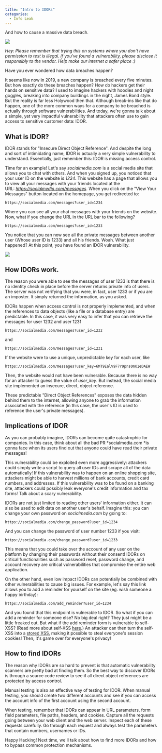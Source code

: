 ```yaml
---
title: "Intro to IDORs"
categories:
  - Info Leak
---
```


And how to cause a massive data breach.

![](https://vickieli.dev/assets/images/idor-01.png)

*Hey: Please remember that trying this on systems where you don't have permission to test is illegal. If you've found a vulnerability, please disclose it responsibly to the vendor. Help make our Internet a safer place :)*

Have you ever wondered how data breaches happen?

It seems like now in 2019, a new company is breached every five minutes. But how exactly do these breaches happen? How do hackers get their hands on sensitive data? I used to imagine hackers with hoodies and night goggles, breaking into company buildings in the night, James Bond style. But the reality is far less Holywood then that. Although break-ins like that do happen, one of the more common ways for a company to be breached is actually through software vulnerabilities. And today, we're gonna talk about a simple, yet very impactful vulnerability that attackers often use to gain access to sensitive customer data: IDOR.

## What is IDOR?

IDOR stands for "Insecure Direct Object Reference". And despite the long and sort of intimidating name, IDOR is actually a very simple vulnerability to understand. Essentially, just remember this: IDOR is missing access control.

Time for an example! Let's say *socialmedia.com* is a social media site that allows you to chat with others. And when you signed up, you noticed that your user ID on the website is *1234*. This website has a page that allows you to view all your messages with your friends located at the URL: *https://socialmedia.com/messages*. When you click on the "View Your Messages" button located on the homepage, you get redirected to:

```
https://socialmedia.com/messages?user_id=1234
```

Where you can see all your chat messages with your friends on the website. Now, what if you change the URL in the URL bar to the following?

```
https://socialmedia.com/messages?user_id=1233
```

You notice that you can now see all the private messages between another user (Whose user ID is 1233) and all his friends. Woah. What just happened? At this point, you have found an IDOR vulnerability.

![](https://vickieli.dev/assets/images/idor-02.png)

## How IDORs work.

The reason you were able to see the messages of user 1233 is that there is no identity check in place before the server returns private info of users. The server was not verifying that you were, in fact, user 1233 or if you are an imposter. It simply returned the information, as you asked.

IDORs happen when access control is not properly implemented, and when the references to data objects (like a file or a database entry) are predictable. In this case, it was very easy to infer that you can retrieve the messages for user 1232 and user 1231

```
https://socialmedia.com/messages?user_id=1232
```

and

```
https://socialmedia.com/messages?user_id=1231
```

If the website were to use a unique, unpredictable key for each user, like

```
https://socialmedia.com/messages?user_key=6MT9EalV9F7r9pns0mK1eDAEW
```

Then, the website would not have been vulnerable. Because there is no way for an attacker to guess the value of *user_key*. But instead, the social media site implemented an insecure, direct, object reference.

These predictable "Direct Object References" exposes the data hidden behind them to the internet, allowing anyone to grab the information associated with the reference (in this case, the user's ID is used to reference the user's private messages).

## Implications of IDOR

As you can probably imagine, IDORs can become quite catastrophic for companies. In this case, think about all the bad PR *socialmedia.com *is gonna face when its users find out that anyone could have read their private messages!

This vulnerability could be exploited even more aggressively: attackers could simply write a script to query all user IDs and scrape all of the data automatically! If this vulnerability was to happen on an online shopping site, attackers might be able to harvest millions of bank accounts, credit card numbers, and addresses. If this vulnerability was to be found on a banking site, attackers could possibly leak everyone's credit information and tax forms! Talk about a scary vulnerability.

IDORs are not just limited to reading other users' information either. It can also be used to edit data on another user's behalf. Imagine this: you can change your own password on *socialmedia.com* by going to:

```
https://socialmedia.com/change_password?user_id=1234
```

And you can change the password of user number 1233 if you visit:

```
https://socialmedia.com/change_password?user_id=1233
```

This means that you could take over the account of any user on the platform by changing their passwords without their consent! IDORs on critical functionalities such as password reset, password change, and account recovery are critical vulnerabilities that compromise the entire web application.

On the other hand, even low impact IDORs can potentially be combined with other vulnerabilities to cause big issues. For example, let's say this link allows you to add a reminder for yourself on the site (eg. wish someone a happy birthday):

```
https://socialmedia.com/add_reminder?user_id=1234
```

And you found that this endpoint is vulnerable to IDOR. So what if you can add a reminder for someone else? No big deal right? They just might be a little freaked out. But what if the add reminder form is vulnerable to self-XSS? (Read more about self-XSS [here](https://en.wikipedia.org/wiki/Self-XSS).) An attacker can then turn the self-XSS into a [stored XSS](https://www.imperva.com/learn/application-security/cross-site-scripting-xss-attacks/), making it possible to steal everyone's session cookies! Then, it's game over for everyone's privacy!

## How to find IDORs

The reason why IDORs are so hard to prevent is that automatic vulnerability scanners are pretty bad at finding them. So the best way to discover IDORs is through a source code review to see if all direct object references are protected by access control.

Manual testing is also an effective way of testing for IDOR. When manual testing, you should create two different accounts and see if you can access the account info of the first account using the second account.

When testing, remember that IDORs can appear in URL parameters, form field parameters, file paths, headers, and cookies. Capture all the requests going between your web client and the web server. Inspect each of these requests carefully. Go through each request and always test the parameters that contain numbers, usernames or IDs.

Happy Hacking! Next time, we'll talk about how to find more IDORs and how to bypass common protection mechanisms.